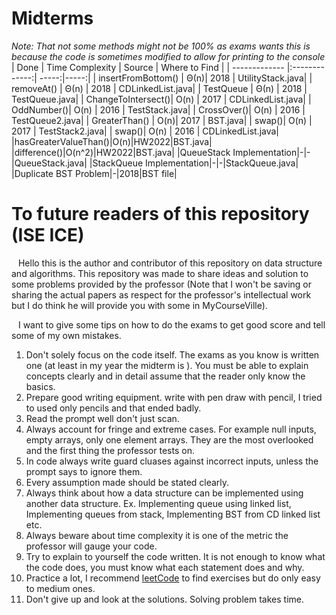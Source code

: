 # Midterms

_Note: That not some methods might not be 100% as exams wants this is because the code is sometimes modified to allow for printing to the console_
| Done | Time Complexity | Source | Where to Find |
| ------------- |:-------------:| -----:|-----:|
| insertFromBottom() | Θ(n)| 2018 | UtilityStack.java|
| removeAt() | Θ(n) | 2018 | CDLinkedList.java|
| TestQueue | Θ(n) | 2018 | TestQueue.java|
| ChangeToIntersect()| O(n) | 2017 | CDLinkedList.java|
| OddNumber()| O(n) | 2016 | TestStack.java|
| CrossOver()| O(n) | 2016 | TestQueue2.java|
| GreaterThan() | O(n)| 2017 | BST.java|
| swap()| O(n) | 2017 | TestStack2.java|
| swap()| O(n) | 2016 | CDLinkedList.java|
|hasGreaterValueThan()|O(n)|HW2022|BST.java|
|difference()|O(n^2)|HW2022|BST.java|
|QueueStack Implementation|-|-|QueueStack.java|
|StackQueue Implementation|-|-|StackQueue.java|
|Duplicate BST Problem|-|2018|BST file|

# To future readers of this repository (ISE ICE)

&ensp; Hello this is the author and contributor of this repository on data structure and algorithms. This repository was made to share ideas and solution to some problems provided by the professor (Note that I won't be saving or sharing the actual papers as respect for the professor's intellectual work but I do think he will provide you with some in MyCourseVille).

&ensp; I want to give some tips on how to do the exams to get good score and tell some of my own mistakes.<br>

1. Don't solely focus on the code itself. The exams as you know is written one (at least in my year the midterm is ). You must be able to explain concepts clearly and in detail assume that the reader only know the basics.
2. Prepare good writing equipment. write with pen draw with pencil, I tried to used only pencils and that ended badly.
3. Read the prompt well don't just scan.
4. Always account for fringe and extreme cases. For example null inputs, empty arrays, only one element arrays. They are the most overlooked and the first thing the professor tests on.
5. In code always write guard cluases against incorrect inputs, unless the prompt says to ignore them.
6. Every assumption made should be stated clearly.
7. Always think about how a data structure can be implemented using another data structure. Ex. Implementing queue using linked list, Implementing queues from stack, Implementing BST from CD linked list etc.
8. Always beware about time complexity it is one of the metric the professor will gauge your code.
9. Try to explain to yourself the code written. It is not enough to know what the code does, you must know what each statement does and why.
10. Practice a lot, I recommend [leetCode](https://leetcode.com/) to find exercises but do only easy to medium ones.
11. Don't give up and look at the solutions. Solving problem takes time.

